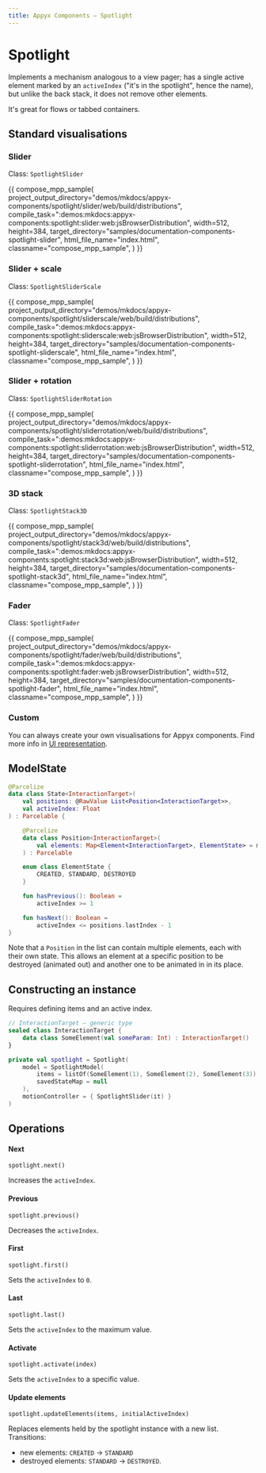 ```yaml
---
title: Appyx Components – Spotlight
---
```


# Spotlight

Implements a mechanism analogous to a view pager; has a single active element marked by an `activeIndex` ("it's in the spotlight", hence the name), but unlike the back stack, it does not remove other elements.

It's great for flows or tabbed containers.


## Standard visualisations

### Slider

Class: `SpotlightSlider`

{{
    compose_mpp_sample(
        project_output_directory="demos/mkdocs/appyx-components/spotlight/slider/web/build/distributions",
        compile_task=":demos:mkdocs:appyx-components:spotlight:slider:web:jsBrowserDistribution",
        width=512,
        height=384,
        target_directory="samples/documentation-components-spotlight-slider",
        html_file_name="index.html",
        classname="compose_mpp_sample",
    )
}}


### Slider + scale

Class: `SpotlightSliderScale`

{{
    compose_mpp_sample(
        project_output_directory="demos/mkdocs/appyx-components/spotlight/sliderscale/web/build/distributions",
        compile_task=":demos:mkdocs:appyx-components:spotlight:sliderscale:web:jsBrowserDistribution",
        width=512,
        height=384,
        target_directory="samples/documentation-components-spotlight-sliderscale",
        html_file_name="index.html",
        classname="compose_mpp_sample",
    )
}}

### Slider + rotation

Class: `SpotlightSliderRotation`

{{
    compose_mpp_sample(
        project_output_directory="demos/mkdocs/appyx-components/spotlight/sliderrotation/web/build/distributions",
        compile_task=":demos:mkdocs:appyx-components:spotlight:sliderrotation:web:jsBrowserDistribution",
        width=512,
        height=384,
        target_directory="samples/documentation-components-spotlight-sliderrotation",
        html_file_name="index.html",
        classname="compose_mpp_sample",
    )
}}

### 3D stack

Class: `SpotlightStack3D`

{{
    compose_mpp_sample(
        project_output_directory="demos/mkdocs/appyx-components/spotlight/stack3d/web/build/distributions",
        compile_task=":demos:mkdocs:appyx-components:spotlight:stack3d:web:jsBrowserDistribution",
        width=512,
        height=384,
        target_directory="samples/documentation-components-spotlight-stack3d",
        html_file_name="index.html",
        classname="compose_mpp_sample",
    )
}}

### Fader

Class: `SpotlightFader`

{{
    compose_mpp_sample(
        project_output_directory="demos/mkdocs/appyx-components/spotlight/fader/web/build/distributions",
        compile_task=":demos:mkdocs:appyx-components:spotlight:fader:web:jsBrowserDistribution",
        width=512,
        height=384,
        target_directory="samples/documentation-components-spotlight-fader",
        html_file_name="index.html",
        classname="compose_mpp_sample",
    )
}}

### Custom

You can always create your own visualisations for Appyx components. Find more info in [UI representation](../interactions/ui-representation.md).



## ModelState

```kotlin
@Parcelize
data class State<InteractionTarget>(
    val positions: @RawValue List<Position<InteractionTarget>>,
    val activeIndex: Float
) : Parcelable {

    @Parcelize
    data class Position<InteractionTarget>(
        val elements: Map<Element<InteractionTarget>, ElementState> = mapOf()
    ) : Parcelable

    enum class ElementState {
        CREATED, STANDARD, DESTROYED
    }

    fun hasPrevious(): Boolean =
        activeIndex >= 1

    fun hasNext(): Boolean =
        activeIndex <= positions.lastIndex - 1
}
```

Note that a `Position` in the list can contain multiple elements, each with their own state. This allows an element at a specific position to be destroyed (animated out) and another one to be animated in in its place.




## Constructing an instance

Requires defining items and an active index.

```kotlin
// InteractionTarget – generic type
sealed class InteractionTarget {
    data class SomeElement(val someParam: Int) : InteractionTarget()
}

private val spotlight = Spotlight(
    model = SpotlightModel(
        items = listOf(SomeElement(1), SomeElement(2), SomeElement(3)),
        savedStateMap = null
    ),
    motionController = { SpotlightSlider(it) }
)
```

## Operations

#### Next

`spotlight.next()`

Increases the `activeIndex`.

#### Previous

`spotlight.previous()`

Decreases the `activeIndex`.

#### First

`spotlight.first()`

Sets the `activeIndex` to `0`.

#### Last

`spotlight.last()`

Sets the `activeIndex` to the maximum value.

#### Activate

`spotlight.activate(index)`

Sets the `activeIndex` to a specific value.


#### Update elements

`spotlight.updateElements(items, initialActiveIndex)`

Replaces elements held by the spotlight instance with a new list. Transitions:

- new elements: `CREATED` → `STANDARD`
- destroyed elements: `STANDARD` → `DESTROYED`.

